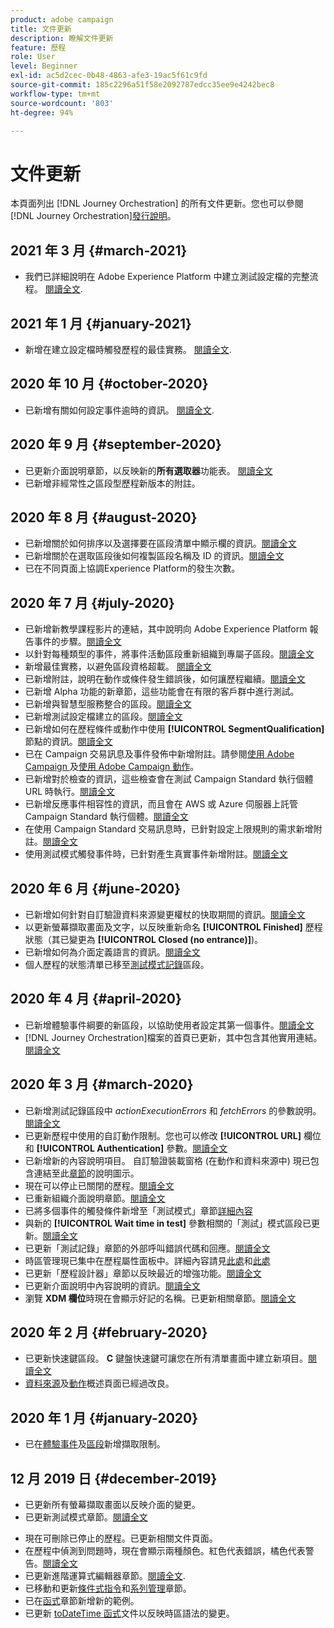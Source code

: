 ```yaml
---
product: adobe campaign
title: 文件更新
description: 瞭解文件更新
feature: 歷程
role: User
level: Beginner
exl-id: ac5d2cec-0b48-4863-afe3-19ac5f61c9fd
source-git-commit: 185c2296a51f58e2092787edcc35ee9e4242bec8
workflow-type: tm+mt
source-wordcount: '803'
ht-degree: 94%

---
```


# 文件更新

本頁面列出 [!DNL Journey Orchestration] 的所有文件更新。您也可以參閱[!DNL Journey Orchestration][發行說明](../release-notes/release-notes.md)。

## 2021 年 3 月 {#march-2021}

* 我們已詳細說明在 Adobe Experience Platform 中建立測試設定檔的完整流程。 [閱讀全文](../building-journeys/creating-test-profiles.md).

## 2021 年 1 月 {#january-2021}

* 新增在建立設定檔時觸發歷程的最佳實務。 [閱讀全文](../about/limitations.md#journeys-limitation-profile-creation).

## 2020 年 10 月 {#october-2020}

* 已新增有關如何設定事件逾時的資訊。 [閱讀全文](../building-journeys/event-activities.md#listening-to-events-during-a-specific-time).

## 2020 年 9 月 {#september-2020}

* 已更新介面說明章節，以反映新的&#x200B;**所有選取器**&#x200B;功能表。 [閱讀全文](../about/user-interface.md)
* 已新增非經常性之區段型歷程新版本的附註。

## 2020 年 8 月 {#august-2020}

* 已新增關於如何排序以及選擇要在區段清單中顯示欄的資訊。[閱讀全文](../building-journeys/segment-qualification-events.md)
* 已新增關於在選取區段後如何複製區段名稱及 ID 的資訊。[閱讀全文](../building-journeys/segment-qualification-events.md)
* 已在不同頁面上協調Experience Platform的發生次數。

## 2020 年 7 月 {#july-2020}

* 已新增新教學課程影片的連結，其中說明向 Adobe Experience Platform 報告事件的步驟。[閱讀全文](../building-journeys/sharing-overview.md)
* 以針對每種類型的事件，將事件活動區段重新組織到專屬子區段。[閱讀全文](../building-journeys/event-activities.md)
* 新增最佳實務，以避免區段資格超載。 [閱讀全文](../building-journeys/segment-qualification-events.md#speed-segment-qualification)
* 已新增附註，說明在動作或條件發生錯誤後，如何讓歷程繼續。[閱讀全文](../about/troubleshooting.md#section_h3q_kqk_fhb)
* 已新增 Alpha 功能的新章節，這些功能會在有限的客戶群中進行測試。
* 已新增與智慧型服務整合的區段。[閱讀全文](../ai-services/ai-services-overview.md)
* 已新增測試設定檔建立的區段。[閱讀全文](../building-journeys/testing-the-journey.md)
* 已新增如何在歷程條件或動作中使用 **[!UICONTROL SegmentQualification]** 節點的資訊。[閱讀全文](../building-journeys/segment-qualification-events.md)
* 已在 Campaign 交易訊息及事件發佈中新增附註。請參閱[使用 Adobe Campaign ](../action/working-with-adobe-campaign.md)及[使用 Adobe Campaign 動作](../building-journeys/using-adobe-campaign-actions.md)。
* 已新增對於檢查的資訊，這些檢查會在測試 Campaign Standard 執行個體 URL 時執行。[閱讀全文](../action/working-with-adobe-campaign.md)
* 已新增反應事件相容性的資訊，而且會在 AWS 或 Azure 伺服器上託管 Campaign Standard 執行個體。[閱讀全文](../building-journeys/reaction-events.md)
* 在使用 Campaign Standard 交易訊息時，已針對設定上限規則的需求新增附註。[閱讀全文](../action/working-with-adobe-campaign.md)
* 使用測試模式觸發事件時，已針對產生真實事件新增附註。[閱讀全文](../building-journeys/testing-the-journey.md#firing_events)

## 2020 年 6 月 {#june-2020}

* 已新增如何針對自訂驗證資料來源變更權杖的快取期間的資訊。[閱讀全文](../datasource/external-data-sources.md#section_wjp_nl5_nhb)
* 以更新螢幕擷取畫面及文字，以反映重新命名 **[!UICONTROL Finished]** 歷程狀態（其已變更為 **[!UICONTROL Closed (no entrance)]**)。
* 已新增如何為介面定義語言的資訊。[閱讀全文](../about/user-interface.md)
* 個人歷程的狀態清單已移至[測試模式記錄](../building-journeys/testing-the-journey.md#viewing_logs)區段。

## 2020 年 4 月 {#april-2020}

* 已新增體驗事件綱要的新區段，以協助使用者設定其第一個事件。[閱讀全文](../event/experience-event-schema.md)
* [!DNL Journey Orchestration]檔案的首頁已更新，其中包含其他實用連結。 [閱讀全文](../../journey-orchestration-home.md)

## 2020 年 3 月 {#march-2020}

* 已新增測試記錄區段中 _actionExecutionErrors_ 和 _fetchErrors_ 的參數說明。[閱讀全文](../building-journeys/testing-the-journey.md#viewing_logs)
* 已更新歷程中使用的自訂動作限制。您也可以修改 **[!UICONTROL URL]** 欄位和 **[!UICONTROL Authentication]** 參數。[閱讀全文](../action/about-custom-action-configuration.md)
* 已新增新的內容說明項目。 自訂驗證裝載窗格 (在動作和資料來源中) 現已包含連結至此[章節](../datasource/external-data-sources.md#section_wjp_nl5_nhb)的說明圖示。
* 現在可以停止已關閉的歷程。[閱讀全文](../building-journeys/using-the-journey-designer.md)
* 已重新組織介面說明章節。[閱讀全文](../about/user-interface.md)
* 已將多個事件的觸發條件新增至「測試模式」章節[詳細內容](../building-journeys/testing-the-journey.md#firing_events)
* 與新的 **[!UICONTROL Wait time in test]** 參數相關的「測試」模式區段已更新。[閱讀全文](../building-journeys/testing-the-journey.md)
* 已更新「測試記錄」章節的外部呼叫錯誤代碼和回應。[閱讀全文](../building-journeys/testing-the-journey.md#viewing_logs)
* 時區管理現已集中在歷程屬性面板中。詳細內容請見[此處](../building-journeys/changing-properties.md#timezone)和[此處](../building-journeys/timezone-management.md)
* 已更新「歷程設計器」章節以反映最近的增強功能。[閱讀全文](../building-journeys/using-the-journey-designer.md)
* 已更新介面說明中內容說明的資訊。[閱讀全文](../about/user-interface.md#section_ksq_zr1_ffb)
* 瀏覽 **XDM 欄位**&#x200B;時現在會顯示好記的名稱。已更新相關章節。[閱讀全文](../about/user-interface.md#friendly-names-display)

## 2020 年 2 月 {#february-2020}

* 已更新快速鍵區段。 **C** 鍵盤快速鍵可讓您在所有清單畫面中建立新項目。[閱讀全文](../about/user-interface.md#section_ksq_zr1_ffb)
* [資料來源](../datasource/about-data-sources.md)及[動作](../action/action.md)概述頁面已經過改良。

## 2020 年 1 月 {#january-2020}

* 已在[體驗事件](../datasource/adobe-experience-platform-data-source.md)及[區段](../functions/functioninsegment.md)新增擷取限制。

<!--* The [getBestSendTime documentation](../functions/functiongetbestsendtime.md) has been updated.-->

## 12 月 2019 日 {#december-2019}

* 已更新所有螢幕擷取畫面以反映介面的變更。
* 已更新測試模式章節。[閱讀全文](../building-journeys/testing-the-journey.md)
<!--* A warning has been added in the [email send time optimization](../building-journeys/wait-activity.md) and [predictive fatigue scores](../ai-services/leveraging-fatigue-scores.md) sections. These capabilities are only available to customers who use the [Adobe Experience Platform Data Connector](https://docs.adobe.com/content/help/en/campaign-standard/using/developing/mapping-campaign-and-aep-data/aep-about-data-connector.html).-->
* 現在可刪除已停止的歷程。已更新相關文件頁面。
* 在歷程中偵測到問題時，現在會顯示兩種顏色。紅色代表錯誤，橘色代表警告。[閱讀全文](../about/troubleshooting.md)
* 已更新進階運算式編輯器章節。[閱讀全文](../expression/expressionadvanced.md).
* 已移動和更新[條件式指令](../expression/conditional-instruction.md)和[系列管理](../expression/collection-management-functions.md)章節。
* 已在[函式](../expression/functions.md)章節新增新的範例。
* 已更新 [toDateTime 函式](../functions/functiontodatetime.md)文件以反映時區語法的變更。
